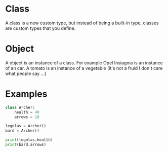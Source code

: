 # Class

A class is a new custom type, but instead of being a built-in type, classes are custom types that you define.

# Object

A object is an instance of a class. For example Opel Insiagnia is an instance of an car. A tomato is an instance of a vegetable (it's not a fruid I don't care what people say ...)

# Examples

```python
class Archer:
    health = 40
    arrows = 10

legolas = Archer()
bard = Archer()

print(legolas.health)
print(bard.arrows)
```
